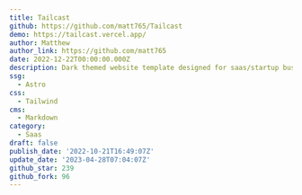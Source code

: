 ```yaml
---
title: Tailcast
github: https://github.com/matt765/Tailcast
demo: https://tailcast.vercel.app/
author: Matthew
author_link: https://github.com/matt765
date: 2022-12-22T00:00:00.000Z
description: Dark themed website template designed for saas/startup business.
ssg:
  - Astro
css:
  - Tailwind
cms:
  - Markdown
category:
  - Saas
draft: false
publish_date: '2022-10-21T16:49:07Z'
update_date: '2023-04-28T07:04:07Z'
github_star: 239
github_fork: 96
---
```

